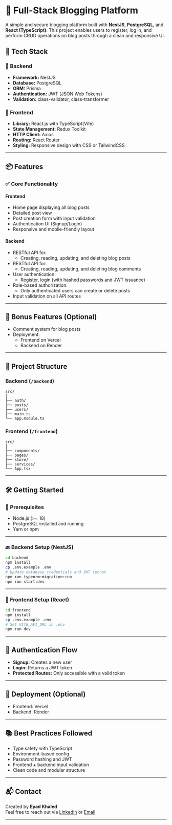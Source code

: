 # 📝 Full-Stack Blogging Platform

A simple and secure blogging platform built with **NestJS**, **PostgreSQL**, and **React (TypeScript)**. This project enables users to register, log in, and perform CRUD operations on blog posts through a clean and responsive UI.

## 🚀 Tech Stack

### 🔧 Backend
- **Framework:** NestJS
- **Database:** PostgreSQL
- **ORM:** Prisma
- **Authentication:** JWT (JSON Web Tokens)
- **Validation:** class-validator, class-transformer

### 🎨 Frontend
- **Library:** React.js with TypeScript(Vite)
- **State Management:** Redux Toolkit
- **HTTP Client:** Axios
- **Routing:** React Router
- **Styling:** Responsive design with CSS or TailwindCSS

---

## 📦 Features

### ✅ Core Functionality

#### Frontend
- Home page displaying all blog posts
- Detailed post view
- Post creation form with input validation
- Authentication UI (Signup/Login)
- Responsive and mobile-friendly layout

#### Backend
- RESTful API for:
  - Creating, reading, updating, and deleting blog posts
- RESTful API for:
  - Creating, reading, updating, and deleting blog comments  
- User authentication:
  - Register, login (with hashed passwords and JWT issuance)
- Role-based authorization:
  - Only authenticated users can create or delete posts
- Input validation on all API routes

---

## 🌟 Bonus Features (Optional)
- Comment system for blog posts
- Deployment:
  - Frontend on Vercel
  - Backend on Render

---

## 📁 Project Structure

### Backend (`/backend`)

```
src/
│
├── auth/
├── posts/
├── users/
├── main.ts
└── app.module.ts
```

### Frontend (`/frontend`)

```
src/
│
├── components/
├── pages/
├── store/
├── services/
└── App.tsx
```

---

## 🛠️ Getting Started

### 📌 Prerequisites

- Node.js (>= 18)
- PostgreSQL installed and running
- Yarn or npm

---

### 🔙 Backend Setup (NestJS)

```bash
cd backend
npm install
cp .env.example .env
# Update database credentials and JWT secret
npm run typeorm:migration:run
npm run start:dev
```

---

### 🎨 Frontend Setup (React)

```bash
cd frontend
npm install
cp .env.example .env
# Set VITE_API_URL in .env
npm run dev
```

---

## 🔐 Authentication Flow

- **Signup:** Creates a new user
- **Login:** Returns a JWT token
- **Protected Routes:** Only accessible with a valid token

---

## 🚀 Deployment (Optional)

- Frontend: Vercel  
- Backend:  Render

---

## 📚 Best Practices Followed

- Type safety with TypeScript
- Environment-based config
- Password hashing and JWT
- Frontend + backend input validation
- Clean code and modular structure

---

## 📬 Contact

Created by **Eyad Khaled**  
Feel free to reach out via [LinkedIn](www.linkedin.com/in/eyad-khaled99) or [Email](eyadkhaled375@gmail.com)

---
